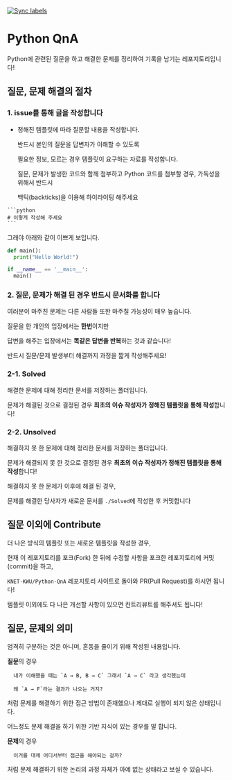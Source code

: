 [![Sync labels](https://github.com/KNET-KWU/Python-QnA/actions/workflows/label-sync.yml/badge.svg)](https://github.com/KNET-KWU/Python-QnA/actions/workflows/label-sync.yml)

# Python QnA

Python에 관련된 질문을 하고 해결한 문제를 정리하여 기록을 남기는 레포지토리입니다!

## 질문, 문제 해결의 절차

### 1. issue를 통해 글을 작성합니다

- 정해진 템플릿에 따라 질문할 내용을 작성합니다.

  반드시 본인의 질문을 답변자가 이해할 수 있도록

  필요한 정보, 모르는 경우 템플릿이 요구하는 자료를 작성합니다.

  질문, 문제가 발생한 코드와 함께 첨부하고
  Python 코드를 첨부할 경우, 가독성을 위해서 반드시

  백틱(backticks)을 이용해 하이라이팅 해주세요

````
```python
# 이렇게 작성해 주세요
```
````

그래야 아래와 같이 이쁘게 보입니다.

```python
def main():
  print("Hello World!")

if __name__ == '__main__':
  main()
```

### 2. 질문, 문제가 해결 된 경우 반드시 문서화를 합니다

여러분이 마주친 문제는 다른 사람들 또한 마주칠 가능성이 매우 높습니다.

질문을 한 개인의 입장에서는 **한번**이지만

답변을 해주는 입장에서는 **똑같은 답변을 반복**하는 것과 같습니다!

반드시 질문/문제 발생부터 해결까지 과정을 짧게 작성해주세요!

### 2-1. Solved

해결한 문제에 대해 정리한 문서를 저장하는 폴더입니다.

문제가 해결된 것으로 결정된 경우 **최초의 이슈 작성자가 정해진 템플릿을 통해 작성**합니다!

### 2-2. Unsolved

해결하지 못 한 문제에 대해 정리한 문서를 저장하는 폴더입니다.

문제가 해결되지 못 한 것으로 결정된 경우 **최초의 이슈 작성자가 정해진 템플릿을 통해 작성**합니다!

해결하지 못 한 문제가 이후에 해결 된 경우,

문제를 해결한 당사자가 새로운 문서를 `./Solved`에 작성한 후 커밋합니다

## 질문 이외에 Contribute

더 나은 방식의 템플릿 또는 새로운 템플릿을 작성한 경우,

현재 이 레포지토리를 포크(Fork) 한 뒤에 수정할 사항을 포크한 레포지토리에 커밋(commit)을 하고,

`KNET-KWU/Python-QnA` 레포지토리 사이트로 돌아와 PR(Pull Request)를 하시면 됩니다!

템플릿 이외에도 다 나은 개선할 사항이 있으면 컨트리뷰트를 해주셔도 됩니다!

## 질문, 문제의 의미

엄격히 구분하는 것은 아니며, 혼동을 줄이기 위해 작성된 내용입니다.

**질문**의 경우

```
  내가 이해했을 때는 `A → B, B → C` 그래서 `A → C` 라고 생각했는데

  왜 `A → F`라는 결과가 나오는 거지?
```

처럼 문제를 해결하기 위한 접근 방법이 존재했으나 제대로 실행이 되지 않은 상태입니다.

어느정도 문제 해결을 하기 위한 기반 지식이 있는 경우를 말 합니다.

**문제**의 경우

```
  이거를 대체 어디서부터 접근을 해야되는 걸까?
```

처럼 문제 해결하기 위한 논리의 과정 자체가 아예 없는 상태라고 보실 수 있습니다.
